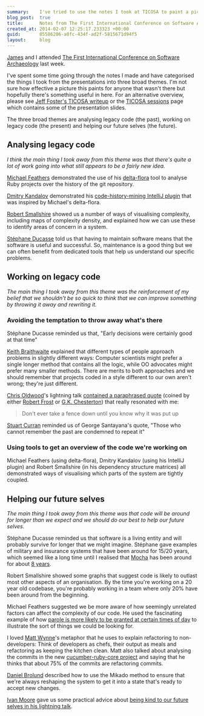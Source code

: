 ```yaml
---
summary:    I've tried to use the notes I took at TICOSA to paint a picture of what I took away from the conference
blog_post:  true
title:      Notes from The First International Conference on Software Archaeology
created_at: 2014-02-07 12:25:17.233323 +00:00
guid:       05586206-a0fc-434f-ad2f-5815671d94f5
layout:     blog
---
```

[James](http://jamesmead.org/) and I attended [The First International Conference on Software Archaeology](http://ticosa.org/) last week.

I've spent some time going through the notes I made and have categorised the things I took from the presentations into three broad themes. I'm not sure how effective a picture this paints for anyone that wasn't there but hopefully there's something useful in here. For an alternative overview, please see [Jeff Foster's TICOSA writeup](http://www.fatvat.co.uk/2014/02/the-first-international-conference-on.html) or the [TICOSA sessions](http://ticosa.org/sessions.html) page which contains some of the presentation slides.

The three broad themes are analysing legacy code (the past), working on legacy code (the present) and helping our future selves (the future).

## Analysing legacy code

*I think the main thing I took away from this theme was that there's quite a lot of work going into what still appears to be a fairly new idea.*

[Michael Feathers](https://twitter.com/mfeathers) demonstrated the use of his [delta-flora](https://github.com/michaelfeathers/delta-flora) tool to analyse Ruby projects over the history of the git repository.

[Dmitry Kandalov](https://twitter.com/dmitrykandalov) demonstrated his [code-history-mining IntelliJ plugin](https://github.com/dkandalov/code-history-mining) that was inspired by Michael's delta-flora.

[Robert Smallshire](https://twitter.com/robsmallshire) showed us a number of ways of visualising complexity, including maps of complexity density, and explained how we can use these to identify areas of concern in a system.

[Stéphane Ducasse](https://twitter.com/stephaneducasse) told us that having to maintain software means that the software is useful and successful. So, maintenance is a good thing but we can often benefit from dedicated tools that help us understand our specific problems.

## Working on legacy code

*The main thing I took away from this theme was the reinforcement of my belief that we shouldn't be so quick to think that we can improve something by throwing it away and rewriting it.*

### Avoiding the temptation to throw away what's there

Stéphane Ducasse reminded us that, "Early decisions were certainly good at that time"

[Keith Braithwaite](https://twitter.com/keithb_b) explained that different types of people approach problems in slightly different ways: Computer scientists might prefer a single longer method that contains all the logic, while OO advocates might prefer many smaller methods. There are merits to both approaches and we should remember that projects coded in a style different to our own aren't wrong; they're just different.

[Chris Oldwood](https://twitter.com/chrisoldwood)'s lightning talk [contained a paraphrased quote](https://twitter.com/dmitrykandalov/status/429401314234494977) (coined by either [Robert Frost](http://en.wikiquote.org/wiki/Talk:Robert_Frost) or [G.K. Chesterton](http://platitudesundone.blogspot.co.uk/2010/04/dont-take-fence-down-until-you-know-why.html)) that really resonated with me:

> Don't ever take a fence down until you know why it was put up

[Stuart Curran](https://twitter.com/stuartcurran) reminded us of George Santayana's quote, "Those who cannot remember the past are condemned to repeat it"

### Using tools to get an overview of the code we're working on

Michael Feathers (using delta-flora), Dmitry Kandalov (using his IntelliJ plugin) and Robert Smallshire (in his dependency structure matrices) all demonstrated ways of visualising which parts of the system are tightly coupled.

## Helping our future selves

*The main thing I took away from this theme was that code will be around for longer than we expect and we should do our best to help our future selves.*

Stéphane Ducasse reminded us that software is a living entity and will probably survive for longer that we might imagine. Stéphane gave examples of military and insurance systems that have been around for 15/20 years, which seemed like a long time until I realised that [Mocha](https://github.com/freerange/mocha) has been around for about [8 years](https://github.com/freerange/mocha/commit/df720ef11f8cdb21cf5dfbc5f84f35e325fa8258).

Robert Smallshire showed some graphs that suggest code is likely to outlast most other aspects of an organisation. By the time you're working on a 20 year old codebase, you're probably working in a team where only 20% have been around from the beginning.

Michael Feathers suggested we be more aware of how seemingly unrelated factors can affect the complexity of our code. He used the fascinating example of how [parole is more likely to be granted at certain times of day](http://www.wired.com/wiredscience/2011/04/judges-mental-fatigue/) to illustrate the sort of things we could be looking for.

I loved [Matt Wynne](https://twitter.com/mattwynne)'s metaphor that he uses to explain refactoring to non-developers: Think of developers as chefs, their output as meals and refactoring as keeping the kitchen clean. Matt also talked about analysing the commits in the new [cucumber-ruby-core project](https://github.com/cucumber/cucumber-ruby-core) and saying that he thinks that about 75% of the commits are refactoring commits.

[Daniel Brolund](https://twitter.com/danielbrolund) described how to use the Mikado method to ensure that we're always reshaping the system to get it into a state that's ready to accept new changes.

[Ivan Moore](https://twitter.com/ivanrmoore) gave us some practical advice about [being kind to our future selves in his lightning talk](http://puttingtheteaintoteam.blogspot.co.uk/2014/02/making-life-easier-for-future-software.html).

